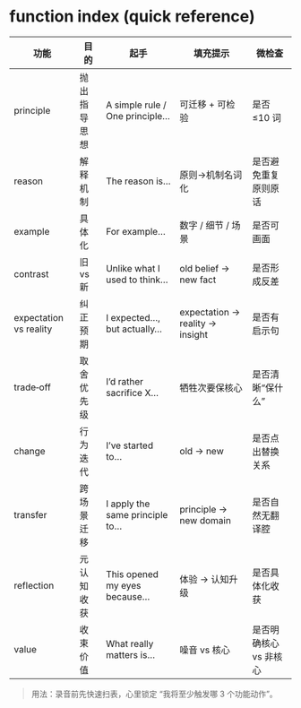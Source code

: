 # function index (quick reference)

| 功能 | 目的 | 起手 | 填充提示 | 微检查 |
|------|------|------|----------|--------|
| principle | 抛出指导思想 | A simple rule / One principle… | 可迁移 + 可检验 | 是否 ≤10 词 |
| reason | 解释机制 | The reason is… | 原则→机制名词化 | 是否避免重复原则原话 |
| example | 具体化 | For example… | 数字 / 细节 / 场景 | 是否可画面 |
| contrast | 旧 vs 新 | Unlike what I used to think… | old belief → new fact | 是否形成反差 |
| expectation vs reality | 纠正预期 | I expected…, but actually… | expectation → reality → insight | 是否有启示句 |
| trade‑off | 取舍优先级 | I’d rather sacrifice X… | 牺牲次要保核心 | 是否清晰“保什么” |
| change | 行为迭代 | I’ve started to… | old → new | 是否点出替换关系 |
| transfer | 跨场景迁移 | I apply the same principle to… | principle → new domain | 是否自然无翻译腔 |
| reflection | 元认知收获 | This opened my eyes because… | 体验 → 认知升级 | 是否具体化收获 |
| value | 收束价值 | What really matters is… | 噪音 vs 核心 | 是否明确核心 vs 非核心 |

> 用法：录音前先快速扫表，心里锁定 “我将至少触发哪 3 个功能动作”。
